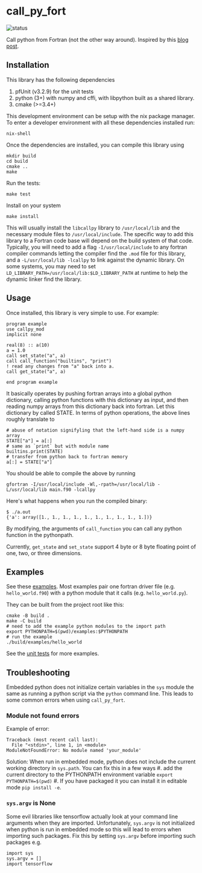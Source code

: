 # call_py_fort

![status](https://github.com/VulcanClimateModeling/call_py_fort/workflows/Check/badge.svg)

Call python from Fortran (not the other way around). Inspired by this [blog
post](https://www.noahbrenowitz.com/post/calling-fortran-from-python/).

## Installation

This library has the following dependencies
1. pfUnit (v3.2.9) for the unit tests
1. python (3+) with numpy and cffi, with libpython built as a shared library.
1. cmake (>=3.4+)

This development environment can be setup with the nix package manager. To
enter a developer environment with all these dependencies installed run:

    nix-shell

Once the dependencies are installed, you can compile this library using

    mkdir build
    cd build 
    cmake ..
    make

Run the tests:

    make test

Install on your system

    make install

This will usually install the `libcallpy` library to `/usr/local/lib` and the
necessary module files to `/usr/local/include`. The specific way to add this
library to a Fortran code base will depend on the build system of that code.
Typically, you will need to add a flag `-I/usr/local/include` to any fortran
compiler commands letting the compiler find the `.mod` file for this library,
and a `-L/usr/local/lib -lcallpy` to link against the dynamic library. On
some systems, you may need to set
`LD_LIBRARY_PATH=/usr/local/lib:$LD_LIBRARY_PATH` at runtime to help the
dynamic linker find the library.

## Usage

Once installed, this library is very simple to use. For example:
```
program example
use callpy_mod
implicit none

real(8) :: a(10)
a = 1.0
call set_state("a", a)
call call_function("builtins", "print")
! read any changes from "a" back into a.
call get_state("a", a)

end program example
```

It basically operates by pushing fortran arrays into a global python
dictionary, calling python functions with this dictionary as input, and then
reading numpy arrays from this dictionary back into fortran. Let this
dictionary by called STATE. In terms of python operations, the above lines
roughly translate to

    # abuse of notation signifyling that the left-hand side is a numpy array
    STATE["a"] = a[:]
    # same as `print` but with module name
    builtins.print(STATE)
    # transfer from python back to fortran memory
    a[:] = STATE["a"]

You should be able to compile the above by running

    gfortran -I/usr/local/include -Wl,-rpath=/usr/local/lib -L/usr/local/lib main.f90 -lcallpy
    
Here's what happens when you run the compiled binary:
```
$ ./a.out 
{'a': array([1., 1., 1., 1., 1., 1., 1., 1., 1., 1.])}
```


By modifying, the arguments of `call_function` you can call any python
function in the pythonpath.

Currently, `get_state` and `set_state` support 4 byte or 8 byte floating
point of one, two, or three dimensions.

## Examples

See these [examples](/examples). Most examples pair one fortran driver file
(e.g. `hello_world.f90`) with a python module that it calls (e.g. `hello_world.py`).

They can be built from the project root like this:

```
cmake -B build .
make -C build
# need to add the example python modules to the import path
export PYTHONPATH=$(pwd)/examples:$PYTHONPATH
# run the example
./build/examples/hello_world
```

See the [unit tests](/test/test_call_py_fort.pfunit) for more examples.

## Troubleshooting

Embedded python does not initialize certain variables in the `sys` module the
same as running a python script via the `python` command line. This leads to
some common errors when using `call_py_fort`.

### Module not found errors

Example of error:
```
Traceback (most recent call last):
  File "<stdin>", line 1, in <module>
ModuleNotFoundError: No module named 'your_module'
```

Solution: When run in embedded mode, python does not include the current working
directory in `sys.path`. You can fix this in a few ways
#. add the current directory to the PYTHONPATH environment variable `export PYTHONPATH=$(pwd)`
#. If you have packaged it you can install it in editable mode `pip install
-e`.

### `sys.argv` is None

Some evil libraries like tensorflow actually look at your command line
arguments when they are imported. Unfortunately, `sys.argv` is not initialized
when python is run in embedded mode so this will lead to errors when importing
such packages. Fix this by setting `sys.argv` before importing such packages
e.g.
```
import sys
sys.argv = []
import tensorflow
```

